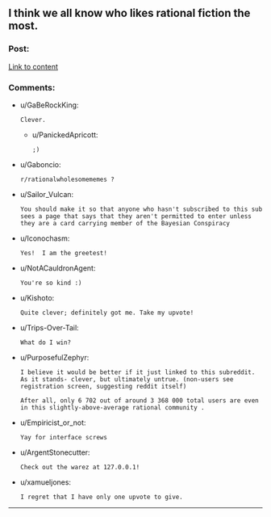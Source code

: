 ## I think we all know who likes rational fiction the most.

### Post:

[Link to content](https://www.reddit.com/user/me)

### Comments:

- u/GaBeRockKing:
  ```
  Clever.
  ```

  - u/PanickedApricott:
    ```
    ;)
    ```

- u/Gaboncio:
  ```
  r/rationalwholesomememes ?
  ```

- u/Sailor_Vulcan:
  ```
  You should make it so that anyone who hasn't subscribed to this sub sees a page that says that they aren't permitted to enter unless they are a card carrying member of the Bayesian Conspiracy
  ```

- u/Iconochasm:
  ```
  Yes!  I am the greetest!
  ```

- u/NotACauldronAgent:
  ```
  You're so kind :)
  ```

- u/Kishoto:
  ```
  Quite clever; definitely got me. Take my upvote!
  ```

- u/Trips-Over-Tail:
  ```
  What do I win?
  ```

- u/PurposefulZephyr:
  ```
  I believe it would be better if it just linked to this subreddit. As it stands- clever, but ultimately untrue. (non-users see registration screen, suggesting reddit itself)

  After all, only 6 702 out of around 3 368 000 total users are even in this slightly-above-average rational community .
  ```

- u/Empiricist_or_not:
  ```
  Yay for interface screws
  ```

- u/ArgentStonecutter:
  ```
  Check out the warez at 127.0.0.1!
  ```

- u/xamueljones:
  ```
  I regret that I have only one upvote to give.
  ```

---

